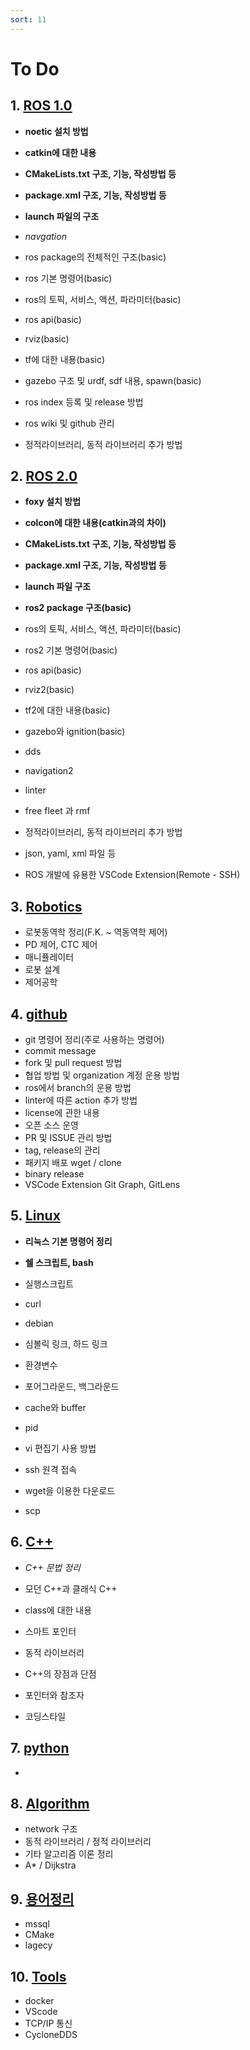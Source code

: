 ```yaml
---
sort: 11
---
```


# To Do

## 1. [ROS 1.0](/0001ROS1/)
* **noetic 설치 방법**
* **catkin에 대한 내용**
* **CMakeLists.txt 구조, 기능, 작성방법 등**
* **package.xml 구조, 기능, 작성방법 등**
* **launch 파일의 구조**

* *navgation*

* ros package의 전체적인 구조(basic)
* ros 기본 명령어(basic)
* ros의 토픽, 서비스, 액션, 파라미터(basic)
* ros api(basic)
* rviz(basic)
* tf에 대한 내용(basic)
* gazebo 구조 및 urdf, sdf 내용, spawn(basic)

* ros index 등록 및 release 방법
* ros wiki 및 github 관리
* 정적라이브러리, 동적 라이브러리 추가 방법

## 2. [ROS 2.0](/0002ROS2/)
* **foxy 설치 방법**
* **colcon에 대한 내용(catkin과의 차이)**
* **CMakeLists.txt 구조, 기능, 작성방법 등**
* **package.xml 구조, 기능, 작성방법 등**
* **launch 파일 구조**
* **ros2 package 구조(basic)**

* ros의 토픽, 서비스, 액션, 파라미터(basic)

* ros2 기본 명령어(basic)
* ros api(basic)
* rviz2(basic)
* tf2에 대한 내용(basic)
* gazebo와 ignition(basic)

* dds
* navigation2
* linter
* free fleet 과 rmf

* 정적라이브러리, 동적 라이브러리 추가 방법
* json, yaml, xml 파일 등

* ROS 개발에 유용한 VSCode Extension(Remote - SSH)

## 3. [Robotics](/0003ROBOTICS/)
* 로봇동역학 정리(F.K. ~ 역동역학 제어)
* PD 제어, CTC 제어
* 매니퓰레이터
* 로봇 설계
* 제어공학

## 4. [github](/0004Github/)
* git 명령어 정리(주로 사용하는 명령어)
* commit message
* fork 및 pull request 방법
* 협업 방법 및 organization 계정 운용 방법
* ros에서 branch의 운용 방법
* linter에 따른 action 추가 방법
* license에 관한 내용
* 오픈 소스 운영
* PR 및 ISSUE 관리 방법
* tag, release의 관리
* 패키지 배포 wget / clone
* binary release
* VSCode Extension Git Graph, GitLens

## 5. [Linux](/0005Linux/)
* **리눅스 기본 명령어 정리**
* **쉘 스크립트, bash**

* 실행스크립트
* curl
* debian
* 심볼릭 링크, 하드 링크
* 환경변수
* 포어그라운드, 백그라운드
* cache와 buffer
* pid
* vi 편집기 사용 방법
* ssh 원격 접속
* wget을 이용한 다운로드
* scp

## 6. [C++](/0006C++/)
* *C++ 문법 정리*

* 모던 C++과 클래식 C++
* class에 대한 내용
* 스마트 포인터
* 동적 라이브러리
* C++의 장점과 단점
* 포인터와 참조자
* 코딩스타일

## 7. [python](/0007Python/)
* 

## 8. [Algorithm](/0008Algorithm/)
* network 구조
* 동적 라이브러리 / 정적 라이브러리
* 기타 알고리즘 이론 정리
* A* / Dijkstra

## 9. [용어정리](/0009Words/)
* mssql
* CMake
* lagecy

## 10. [Tools](/0010Tools/)
* docker
* VScode
* TCP/IP 통신
* CycloneDDS